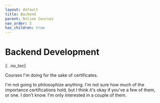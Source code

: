 ```yaml
---
layout: default
title: Backend
parent: Online Courses
nav_order: 3
has_children: true
---
```


# Backend Development
{: .no_toc}

Courses I'm doing for the sake of certificates.

I'm not going to philosophize anything. I'm not sure how much of the importance certifications hold, but I think it's okay if you've a few of them, or one. I don't know. I'm only interested in a couple of them.

